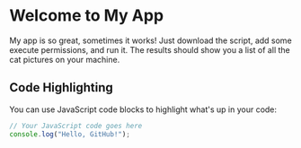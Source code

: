 # Welcome to My App

My app is so great, sometimes it works! Just download the script, add some execute permissions, and run it. The results should show you a list of all the cat pictures on your machine.

## Code Highlighting

You can use JavaScript code blocks to highlight what's up in your code:

```javascript
// Your JavaScript code goes here
console.log("Hello, GitHub!");
